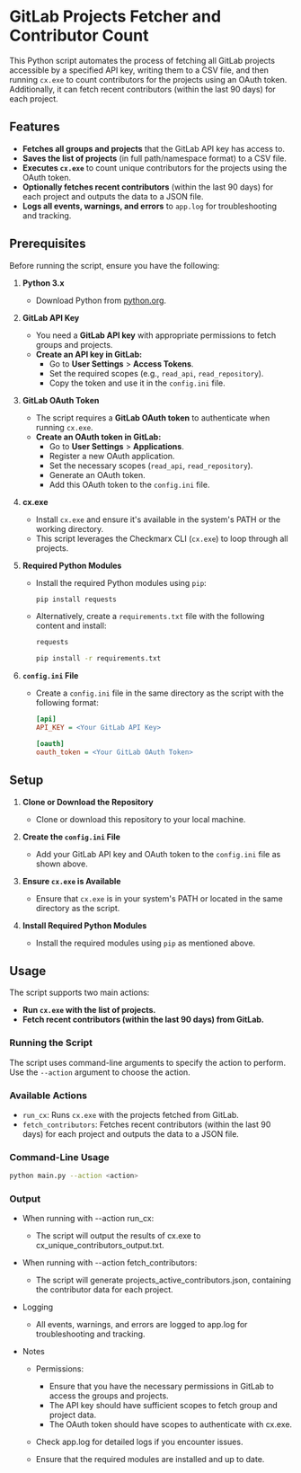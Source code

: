 # GitLab Projects Fetcher and Contributor Count

This Python script automates the process of fetching all GitLab projects accessible by a specified API key, writing them to a CSV file, and then running `cx.exe` to count contributors for the projects using an OAuth token. Additionally, it can fetch recent contributors (within the last 90 days) for each project.

## Features

- **Fetches all groups and projects** that the GitLab API key has access to.
- **Saves the list of projects** (in full path/namespace format) to a CSV file.
- **Executes `cx.exe`** to count unique contributors for the projects using the OAuth token.
- **Optionally fetches recent contributors** (within the last 90 days) for each project and outputs the data to a JSON file.
- **Logs all events, warnings, and errors** to `app.log` for troubleshooting and tracking.

## Prerequisites

Before running the script, ensure you have the following:

1. **Python 3.x**

   - Download Python from [python.org](https://www.python.org/downloads/).

2. **GitLab API Key**

   - You need a **GitLab API key** with appropriate permissions to fetch groups and projects.
   - **Create an API key in GitLab:**
     - Go to **User Settings** > **Access Tokens**.
     - Set the required scopes (e.g., `read_api`, `read_repository`).
     - Copy the token and use it in the `config.ini` file.

3. **GitLab OAuth Token**

   - The script requires a **GitLab OAuth token** to authenticate when running `cx.exe`.
   - **Create an OAuth token in GitLab:**
     - Go to **User Settings** > **Applications**.
     - Register a new OAuth application.
     - Set the necessary scopes (`read_api`, `read_repository`).
     - Generate an OAuth token.
     - Add this OAuth token to the `config.ini` file.

4. **cx.exe**

   - Install `cx.exe` and ensure it's available in the system's PATH or the working directory.
   - This script leverages the Checkmarx CLI (`cx.exe`) to loop through all projects.

5. **Required Python Modules**

   - Install the required Python modules using `pip`:
     ```bash
     pip install requests
     ```
   - Alternatively, create a `requirements.txt` file with the following content and install:
     ```txt
     requests
     ```
     ```bash
     pip install -r requirements.txt
     ```

6. **`config.ini` File**

   - Create a `config.ini` file in the same directory as the script with the following format:
     ```ini
     [api]
     API_KEY = <Your GitLab API Key>

     [oauth]
     oauth_token = <Your GitLab OAuth Token>
     ```

## Setup

1. **Clone or Download the Repository**

   - Clone or download this repository to your local machine.

2. **Create the `config.ini` File**

   - Add your GitLab API key and OAuth token to the `config.ini` file as shown above.

3. **Ensure `cx.exe` is Available**

   - Ensure that `cx.exe` is in your system's PATH or located in the same directory as the script.

4. **Install Required Python Modules**

   - Install the required modules using `pip` as mentioned above.

## Usage

The script supports two main actions:

- **Run `cx.exe` with the list of projects.**
- **Fetch recent contributors (within the last 90 days) from GitLab.**

### Running the Script

The script uses command-line arguments to specify the action to perform. Use the `--action` argument to choose the action.

### Available Actions

- `run_cx`: Runs `cx.exe` with the projects fetched from GitLab.
- `fetch_contributors`: Fetches recent contributors (within the last 90 days) for each project and outputs the data to a JSON file.

### Command-Line Usage

```bash
python main.py --action <action>
 ```

### Output
   - When running with --action run_cx:
      -  The script will output the results of cx.exe to cx_unique_contributors_output.txt.
   
   - When running with --action fetch_contributors:
      - The script will generate projects_active_contributors.json, containing the contributor data for each project.
   
   - Logging
      - All events, warnings, and errors are logged to app.log for troubleshooting and tracking.

   - Notes
      - Permissions:

         - Ensure that you have the necessary permissions in GitLab to access the groups and projects.
         - The API key should have sufficient scopes to fetch group and project data.
         - The OAuth token should have scopes to authenticate with cx.exe.

      - Check app.log for detailed logs if you encounter issues.
      - Ensure that the required modules are installed and up to date.